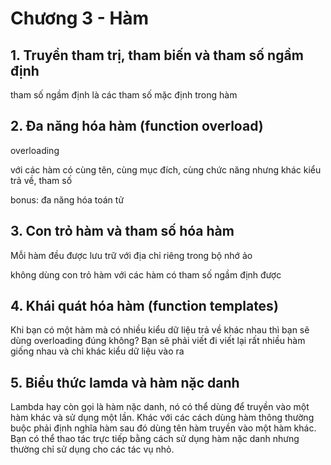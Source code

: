 # Chương 3 - Hàm

## 1. Truyền tham trị, tham biến và tham số ngầm định

tham số ngầm định là các tham số mặc định trong hàm

## 2. Đa năng hóa hàm (function overload)

overloading

với các hàm có cùng tên, cùng mục đích, cùng chức năng nhưng khác kiểu trả về, tham số

bonus: đa năng hóa toán tử

## 3. Con trỏ hàm và tham số hóa hàm

Mỗi hàm đều được lưu trữ với địa chỉ riêng trong bộ nhớ ảo

không dùng con trỏ hàm với các hàm có tham số ngầm định được

## 4. Khái quát hóa hàm (function templates)

Khi bạn có một hàm mà có nhiều kiểu dữ liệu trả về khác nhau
thì bạn sẽ dùng overloading đúng không?
Bạn sẽ phải viết đi viết lại rất nhiều hàm giống nhau và chỉ khác kiểu dữ liệu vào ra

## 5. Biểu thức lamda và hàm nặc danh

Lambda hay còn gọi là hàm nặc danh, nó có thể dùng để truyền vào một hàm khác và sử dụng một lần.
Khác với các cách dùng hàm thông thường buộc phải định nghĩa hàm sau đó dùng tên hàm truyền vào một hàm khác.
Bạn có thể thao tác trực tiếp bằng cách sử dụng hàm nặc danh nhưng thường chỉ sử dụng cho các tác vụ nhỏ.
